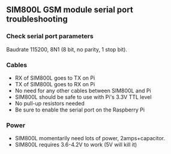 ## SIM800L GSM module serial port troubleshooting

### Check serial port parameters
Baudrate 115200, 8N1 (8 bit, no parity, 1 stop bit).

### Cables
* RX of SIM800L goes to TX on Pi
* TX of SIM800L goes to RX on Pi
* No need for any other cables between SIM800L and Pi
* SIM800L should be safe to use with Pi's 3.3V TTL level
* No pull-up resistors needed
* Be sure to enable the serial port on the Raspberry Pi

### Power
* SIM800L momentarily need lots of power, 2amps+capacitor.
* SIM800L requires 3.6-4.2V to work (5V will kill it)
